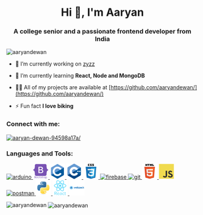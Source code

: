 <h1 align="center">Hi 👋, I'm Aaryan</h1>
<h3 align="center">A college senior and a passionate frontend developer from India</h3>

<p align="left"> <img src="https://komarev.com/ghpvc/?username=aaryandewan&label=Profile%20views&color=0e75b6&style=flat" alt="aaryandewan" /> </p>

- 🔭 I’m currently working on [zyzz](https://github.com/aaryandewan/find-hackers)

- 🌱 I’m currently learning **React, Node and MongoDB**

- 👨‍💻 All of my projects are available at [https://github.com/aaryandewan/](https://github.com/aaryandewan/)

- ⚡ Fun fact **I love biking**

<h3 align="left">Connect with me:</h3>
<p align="left">
<a href="https://linkedin.com/in/aaryan-dewan-94598a17a/" target="blank"><img align="center" src="https://www.edigitalagency.com.au/wp-content/uploads/Linkedin-logo-png.png" alt="aaryan-dewan-94598a17a/" height="30" width="100" /></a>

</p>

<h3 align="left">Languages and Tools:</h3>
<p align="left"> <a href="https://www.arduino.cc/" target="_blank"> <img src="https://cdn.worldvectorlogo.com/logos/arduino-1.svg" alt="arduino" width="40" height="40"/> </a> <a href="https://getbootstrap.com" target="_blank"> <img src="https://raw.githubusercontent.com/devicons/devicon/master/icons/bootstrap/bootstrap-plain-wordmark.svg" alt="bootstrap" width="40" height="40"/> </a> <a href="https://www.cprogramming.com/" target="_blank"> <img src="https://raw.githubusercontent.com/devicons/devicon/master/icons/c/c-original.svg" alt="c" width="40" height="40"/> </a> <a href="https://www.w3schools.com/cpp/" target="_blank"> <img src="https://raw.githubusercontent.com/devicons/devicon/master/icons/cplusplus/cplusplus-original.svg" alt="cplusplus" width="40" height="40"/> </a> <a href="https://www.w3schools.com/css/" target="_blank"> <img src="https://raw.githubusercontent.com/devicons/devicon/master/icons/css3/css3-original-wordmark.svg" alt="css3" width="40" height="40"/> </a> <a href="https://firebase.google.com/" target="_blank"> <img src="https://www.vectorlogo.zone/logos/firebase/firebase-icon.svg" alt="firebase" width="40" height="40"/> </a> <a href="https://git-scm.com/" target="_blank"> <img src="https://www.vectorlogo.zone/logos/git-scm/git-scm-icon.svg" alt="git" width="40" height="40"/> </a> <a href="https://www.w3.org/html/" target="_blank"> <img src="https://raw.githubusercontent.com/devicons/devicon/master/icons/html5/html5-original-wordmark.svg" alt="html5" width="40" height="40"/> </a> <a href="https://developer.mozilla.org/en-US/docs/Web/JavaScript" target="_blank"> <img src="https://raw.githubusercontent.com/devicons/devicon/master/icons/javascript/javascript-original.svg" alt="javascript" width="40" height="40"/> </a> <a href="https://postman.com" target="_blank"> <img src="https://www.vectorlogo.zone/logos/getpostman/getpostman-icon.svg" alt="postman" width="40" height="40"/> </a> <a href="https://www.python.org" target="_blank"> <img src="https://raw.githubusercontent.com/devicons/devicon/master/icons/python/python-original.svg" alt="python" width="40" height="40"/> </a> <a href="https://reactjs.org/" target="_blank"> <img src="https://raw.githubusercontent.com/devicons/devicon/master/icons/react/react-original-wordmark.svg" alt="react" width="40" height="40"/> </a> <a href="https://webpack.js.org" target="_blank"> <img src="https://raw.githubusercontent.com/devicons/devicon/d00d0969292a6569d45b06d3f350f463a0107b0d/icons/webpack/webpack-original-wordmark.svg" alt="webpack" width="40" height="40"/> </a> </p>

<p><img align="left" src="https://github-readme-stats.vercel.app/api/top-langs?username=aaryandewan&show_icons=true&locale=en&layout=compact" alt="aaryandewan" /></p>

<p>&nbsp;<img align="center" src="https://github-readme-stats.vercel.app/api?username=aaryandewan&show_icons=true&locale=en" alt="aaryandewan" /></p>
